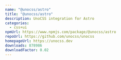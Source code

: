 ```yaml
---
name: "@unocss/astro"
title: "@unocss/astro"
description: UnoCSS integration for Astro
categories:
  - css+ui
npmUrl: https://www.npmjs.com/package/@unocss/astro
repoUrl: https://github.com/unocss/unocss
homepageUrl: https://unocss.dev
downloads: 878986
downloadFactor: 0.02
---
```

